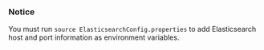 ### Notice

You must run ```source ElasticsearchConfig.properties``` to add Elasticsearch host and port information as environment variables.
